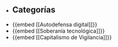 - ## Categorías
- {{embed [[Autodefensa digital]]}}
- {{embed [[Soberanía tecnológica]]}}
- {{embed [[Capitalismo de Vigilancia]]}}